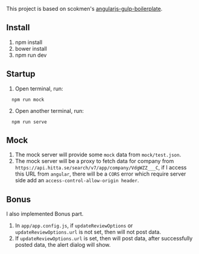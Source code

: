 This project is based on scokmen's [angularjs-gulp-boilerplate](https://github.com/scokmen/angularjs-gulp-boilerplate).

## Install

1. npm install
2. bower install
3. npm run dev

## Startup

1. Open terminal, run:

```shell
  npm run mock
```

2. Open another terminal, run:

```shell
  npm run serve
```

## Mock

1. The mock server will provide some `mock` data from `mock/test.json`.
2. The mock server will be a proxy to fetch data for company from `https://api.hitta.se/search/v7/app/company/VdgWZZ___C`, if I access this URL from `angular`, there will be a `CORS` error which require server side add an `access-control-allow-origin header`.

## Bonus

I also implemented Bonus part.

1. In `app/app.config.js`, if `updateReviewOptions` or `updateReviewOptions.url` is not set, then will not post data.
2. If `updateReviewOptions.url` is set, then will post data, after successfully posted data, the alert dialog will show.